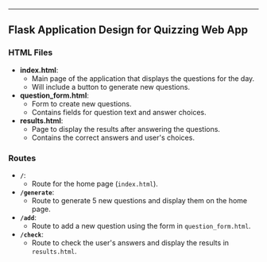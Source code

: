 ---
## Flask Application Design for Quizzing Web App

### HTML Files
- **index.html**:
    - Main page of the application that displays the questions for the day.
    - Will include a button to generate new questions.
- **question_form.html**:
    - Form to create new questions.
    - Contains fields for question text and answer choices.
- **results.html**:
    - Page to display the results after answering the questions.
    - Contains the correct answers and user's choices.

### Routes
- **`/`**:
    - Route for the home page (`index.html`).
- **`/generate`**:
    - Route to generate 5 new questions and display them on the home page.
- **`/add`**:
    - Route to add a new question using the form in `question_form.html`.
- **`/check`**:
    - Route to check the user's answers and display the results in `results.html`.